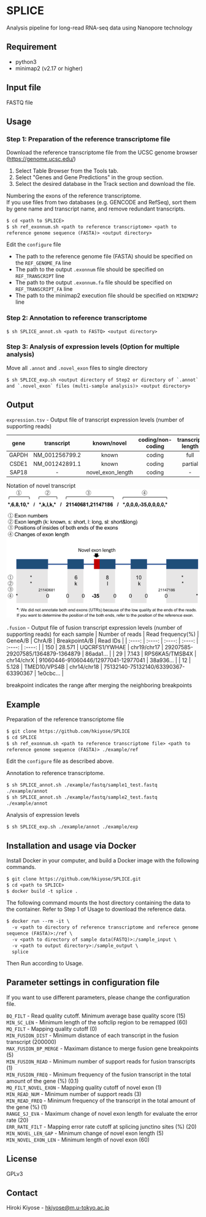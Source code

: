 # SPLICE

Analysis pipeline for long-read RNA-seq data using Nanopore technology

## Requirement

* python3
* minimap2 (v2.17 or higher)

## Input file

FASTQ file

## Usage

### Step 1: Preparation of the reference transcriptome file

Download the reference transcriptome file from the UCSC genome browser (https://genome.ucsc.edu/)
1. Select Table Browser from the Tools tab.
2. Select "Genes and Gene Predictions" in the group section.
3. Select the desired database in the Track section and download the file.

Numbering the exons of the reference transcriptome.  
If you use files from two databases (e.g. GENCODE and RefSeq), sort them by gene name and transcript name, and remove redundant transcripts.
```
$ cd <path to SPLICE>
$ sh ref_exonnum.sh <path to reference transcriptome> <path to reference genome sequence (FASTA)> <output directory> 
```

Edit the `configure` file  
* The path to the reference genome file (FASTA) should be specified on the `REF_GENOME_FA` line 
* The path to the output `.exonnum` file should be specified on `REF_TRANSCRIPT` line
* The path to the output `.exonnum.fa` file should be specified on `REF_TRANSCRIPT_FA` line
* The path to the minimap2 execution file should be specified on `MINIMAP2` line

### Step 2: Annotation to reference transcriptome

```
$ sh SPLICE_annot.sh <path to FASTQ> <output directory>
```

### Step 3: Analysis of expression levels (Option for multiple analysis)
Move all `.annot` and `.novel_exon` files to single directory 
```
$ sh SPLICE_exp.sh <output directory of Step2 or directory of `.annot` and `.novel_exon` files (multi-sample analysis)> <output directory>
```

## Output

`expression.tsv` - Output file of transcript expression levels (number of supporting reads)

| gene | transcript | known/novel | coding/non-coding | transcript length | novel information | sample1 | sample2 | sampleN |
| :----: | :----: | :----: | :----: | :----: | :----: | :----: | :----: | :----: |
| GAPDH | NM_001256799.2 | known | coding | full | - | 71 | 50 | 31 |
| CSDE1 | NM_001242891.1 | known | coding | partial | - | 346 | 40 | 88 |
| SAP18 | - | novel_exon_length | coding | - | \*,6,8,10,\*/\*,k,l,k,\*/21140681,21147186/\*,0,0,0,-35,0,0,0,0,\* | 8 | 0 | 9 |

Notation of novel transcript  
![Notation of novel transcript](https://github.com/hkiyose/SPLICE/blob/master/images/novel.png)

`.fusion` - Output file of fusion transcript expression levels (number of supporting reads) for each sample
| Number of reads | Read frequency(%) | GeneA/B | ChrA/B | BreakpointA/B | Read IDs |
| :----: | :----: | :----: | :----: | :----: | :----: |
| 150 | 28.571 | UQCRFS1/YWHAE | chr19/chr17 | 29207585-29207585/1364879-1364879 | 86ada1... |
| 29 | 7.143 | RPS6KA5/TMSB4X | chr14/chrX | 91060446-91060446/12977041-12977041 | 38a936... |
| 12 | 5.128 | TMED10/VPS4B | chr14/chr18 | 75132140-75132140/63390367-63390367 | 1e0cbc... |

breakpoint indicates the range after merging the neighboring breakpoints

## Example

Preparation of the reference transcriptome file
```
$ git clone https://github.com/hkiyose/SPLICE
$ cd SPLICE
$ sh ref_exonnum.sh <path to reference transcriptome file> <path to reference genome sequence (FASTA)> ./example/ref
```

Edit the `configure` file as described above.

Annotation to reference transcriptome.
```
$ sh SPLICE_annot.sh ./example/fastq/sample1_test.fastq ./example/annot
$ sh SPLICE_annot.sh ./example/fastq/sample2_test.fastq ./example/annot
```

Analysis of expression levels
```
$ sh SPLICE_exp.sh ./example/annot ./example/exp
```

## Installation and usage via Docker
Install Docker in your computer, and build a Docker image with the following commands.
```
$ git clone https://github.com/hkiyose/SPLICE.git
$ cd <path to SPLICE>
$ docker build -t splice .
```

The following command mounts the host directory containing the data to the container.
Refer to Step 1 of Usage to download the reference data.
```
$ docker run --rm -it \
  -v <path to directory of reference transcriptome and referece genome sequence (FASTA)>:/ref \
  -v <path to directory of sample data(FASTQ)>:/sample_input \
  -v <path to output directory>:/sample_output \
  splice
```
Then Run according to Usage.

## Parameter settings in configuration file
If you want to use different parameters, please change the configuration file. 

`BQ_FILT` - Read quality cutoff. Minimum average base quality score (15)  
`MIN_SC_LEN` - Minimum length of the softclip region to be remapped (60)  
`MQ_FILT` - Mapping quality cutoff (0)  
`MIN_FUSION_DIST` - Minimum distance of each transcript in the fusion transcript (200000)  
`MAX_FUSION_BP_MERGE` - Maximam distance to merge fusion gene breakpoints (5)  
`MIN_FUSION_READ` - Minimum number of support reads for fusion transcripts (1)  
`MIN_FUSION_FREQ` - Minimum frequency of the fusion transcript in the total amount of the gene (%) (0.1)  
`MQ_FILT_NOVEL_EXON` - Mapping quality cutoff of novel exon (1)  
`MIN_READ_NUM` - Minimum number of support reads (3)  
`MIN_READ_FREQ` - Minimum frequency of the transcript in the total amount of the gene (%) (1)  
`RANGE_SJ_EVA` - Maximum change of novel exon length for evaluate the error rate (20)  
`ERR_RATE_FILT` - Mapping error rate cutoff at splicing junctino sites (%) (20)  
`MIN_NOVEL_LEN_GAP` - Minimum change of novel exon length (5)  
`MIN_NOVEL_EXON_LEN` - Minimum length of novel exon (60)  

## License
GPLv3

## Contact
Hiroki Kiyose - hkiyose@m.u-tokyo.ac.jp


